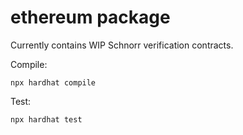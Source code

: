 # ethereum package

Currently contains WIP Schnorr verification contracts.

Compile:
```
npx hardhat compile
```

Test:
```
npx hardhat test
```